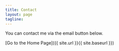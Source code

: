```yaml
---
title: Contact
layout: page
tagline: 
---
```


You can contact me via the email button below.

[Go to the Home Page]({{ site.url }}{{ site.baseurl }})